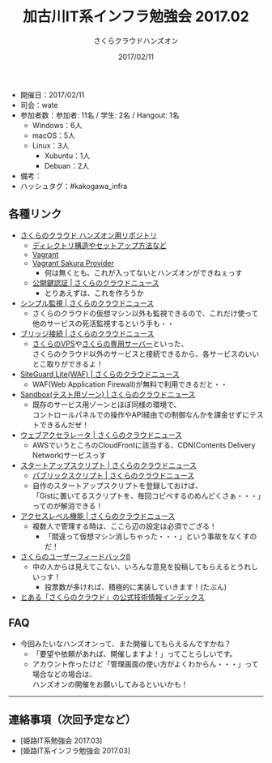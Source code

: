﻿---
title: 加古川IT系インフラ勉強会 2017.02
subtitle: さくらクラウドハンズオン
date: 2017/02/11
categories:
  - 開催履歴
tags:
  - 加古川IT系インフラ勉強会
---

* 開催日：2017/02/11
* 司会：wate
* 参加者数：参加者: 11名 / 学生: 2名 / Hangout: 1名
    * Windows：6人
    * macOS：5人
    * Linux：3人
        * Xubuntu：1人
        * Debuan：2人
* 備考：
* ハッシュタグ：#kakogawa_infra

## 各種リンク

* [さくらのクラウド ハンズオン用リポジトリ](https://github.com/histudy/sakura-hands-on)
    * [ディレクトリ構造やセットアップ方法など](https://github.com/histudy/sakura-hands-on/wiki)
    * [Vagrant](https://www.vagrantup.com/)
    * [Vagrant Sakura Provider](https://github.com/tsahara/vagrant-sakura)
        * 何は無くとも、これが入ってないとハンズオンができねぇっす
    * [公開鍵認証 | さくらのクラウドニュース](http://cloud-news.sakura.ad.jp/public-key/)
        * とりあえずは、これを作ろうか
* [シンプル監視 | さくらのクラウドニュース](http://cloud-news.sakura.ad.jp/simplemonitor/)
    * さくらのクラウドの仮想マシン以外も監視できるので、これだけ使って他のサービスの死活監視するという手も・・
* [ブリッジ接続 | さくらのクラウドニュース](http://cloud-news.sakura.ad.jp/bridge/)
    * [さくらのVPS](http://vps.sakura.ad.jp/)や[さくらの専用サーバー](http://server.sakura.ad.jp/)といった、  
      さくらのクラウド以外のサービスと接続できるから、各サービスのいいとこ取りができるよ！
* [SiteGuard Lite(WAF) | さくらのクラウドニュース](http://cloud-news.sakura.ad.jp/siteguard-litewaf/)
    * WAF(Web Application Firewall)が無料で利用できるだと・・
* [Sandbox(テスト用ゾーン) | さくらのクラウドニュース](http://cloud-news.sakura.ad.jp/sandbox/)
    * 既存のサービス用ゾーンとほぼ同様の環境で、  
    コントロールパネルでの操作やAPI経由での制御なんかを課金せずにテストできるんだぜ！
* [ウェブアクセラレータ | さくらのクラウドニュース](http://cloud-news.sakura.ad.jp/webaccel/)
    * AWSでいうところのCloudFrontに該当する、CDN(Contents Delivery Network)サービスっす
* [スタートアップスクリプト | さくらのクラウドニュース](http://cloud-news.sakura.ad.jp/startup-script/)
    * [パブリックスクリプト | さくらのクラウドニュース](http://cloud-news.sakura.ad.jp/startup-script/public-script/)
    * 自作のスタートアップスクリプトを登録しておけば、  
      「Gistに置いてるスクリプトを、毎回コピペするのめんどくさぁ・・・」ってのが解消できる！
* [アクセスレベル機能 | さくらのクラウドニュース](http://cloud-news.sakura.ad.jp/control_panel_login/control_panel_access_level/)
    * 複数人で管理する時は、ここら辺の設定は必須でござる！
        * 「間違って仮想マシン消しちゃった・・・」という事故をなくすのだ！
* [さくらのユーザーフィードバックβ](https://sakura.uservoice.com/)
    * 中の人からは見えてこない、いろんな意見を投稿してもらえるとうれしいっす！
        * 投票数が多ければ、積極的に実装していきます！(たぶん)
* [とある「さくらのクラウド」の公式技術情報インデックス](http://qiita.com/zembutsu/items/cb1cec38c40bbdeb6ab8)

## FAQ

* 今回みたいなハンズオンって、また開催してもらえるんですかね？
    * 「要望や依頼があれば、開催しますよ！」ってことらしいです。
    * アカウント作ったけど「管理画面の使い方がよくわからん・・・」って場合などの場合は、  
      ハンズオンの開催をお願いしてみるといいかも！

---

## 連絡事項（次回予定など）

* [姫路IT系勉強会 2017.03]
* [姫路IT系インフラ勉強会 2017.03]
